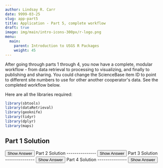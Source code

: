 ```yaml
---
author: Lindsay R. Carr
date: 9999-03-25
slug: app-part5
title: Application - Part 5, complete workflow
draft: true 
image: img/main/intro-icons-300px/r-logo.png
menu:
  main:
    parent: Introduction to USGS R Packages
    weight: 45
---
```

After going through parts 1 through 4, you now have a complete, modular workflow - from data retrieval to processing to visualizing, and finally to publishing and sharing. You could change the ScienceBase item ID to point to different site numbers to use for other another cooperator's data. See the completed workflow below.

Here are all the libraries required:

``` r
library(sbtools)
library(dataRetrieval)
library(geoknife)
library(tidyr)
library(dplyr)
library(maps)
```

Part 1 Solution
---------------

<button class="ToggleButton" onclick="toggle_visibility('complete-workflow-part1')">
Show Answer
</button>
              <div id="complete-workflow-part1" style="display:none">

``` r
# Identify site id and query for files
sb_site_id <- "59848b35e4b0e2f5d46717d1"
avail_files <- item_list_files(sb_site_id)

# Use appropriate reader to get file (tab delimited) into R & get site numbers
sb_sites_df <- read.table(avail_files$url[1], sep="\t", header=TRUE,
                          colClasses = "character", stringsAsFactors = FALSE)
sites <- sb_sites_df$site_number

# Get HUC 8 codes for precip data
sb_sites_info <- readNWISsite(sites)
huc8s <- sb_sites_info$huc_cd
```

</div>
Part 2 Solution
---------------

<button class="ToggleButton" onclick="toggle_visibility('complete-workflow-part2')">
Show Answer
</button>
              <div id="complete-workflow-part2" style="display:none">

``` r
# Define period
startDate <- "2015-10-01"
endDate <- "2016-09-30"

# Download nutrient data
pcodes_nitrogen <- c("00613", "00618", "00631")
pcodes_phosphorus <- c("00665")
nitrogen_data <- readNWISqw(siteNumbers = sites, parameterCd = pcodes_nitrogen,
                            startDate = startDate, endDate = endDate)
phosphorus_data <- readNWISqw(siteNumbers = sites, parameterCd = pcodes_phosphorus,
                              startDate = startDate, endDate = endDate)

# Download precip data
precip_stencil <- webgeom(paste0('HUC8::', paste(huc8s, collapse=",")))
precip_knife <- webprocess() # accept defaults for weighted average
all_webdata <- query("webdata")
precip_fabric <- webdata(all_webdata["United States Stage IV Quantitative Precipitation Archive"])
variables(precip_fabric) <- query(precip_fabric, 'variables')
times(precip_fabric) <- c(startDate, endDate)
precip_geojob <- geoknife(precip_stencil, precip_fabric, precip_knife)
wait(precip_geojob, sleep.time = 10) # add `wait` when running scripts
precip_data <- result(precip_geojob)
```

</div>
Part 3 Solution
---------------

<button class="ToggleButton" onclick="toggle_visibility('complete-workflow-part3')">
Show Answer
</button>
              <div id="complete-workflow-part3" style="display:none">

``` r
precip_data_long <- gather(precip_data, huc8, precip, 
                           -which(!names(precip_data) %in% huc8s))

# Create and save time series plots
site_fnames <- paste0("timeseries_", sites, ".png")

for(i in seq_along(sites)){
  site_i <- sites[i]
  huc_site_i <- filter(sb_sites_info, site_no == site_i)$huc_cd # corresponding HUC8

  precip_site_i <- filter(precip_data_long, huc8 == huc_site_i)
  nitrogen_site_i <- filter(nitrogen_data, site_no == site_i)
  phosphorus_site_i <- filter(phosphorus_data, site_no == site_i)
  
  png(filename = site_fnames[i], width=8, height=5, units="in", res=100)
  
  layout(matrix(1:3, nrow=3))
  plot(precip_site_i$DateTime, precip_site_i$precip,
       col="red", pch=20, xlab = "Time", ylab = "Precip accumulation, in",
       main = paste("Site", site_i))
  plot(nitrogen_site_i$sample_dt, nitrogen_site_i$result_va, 
       col="green", pch=20, xlab = "Time", ylab = "Nitrogren concentration, mg/l")
  plot(phosphorus_site_i$sample_dt, phosphorus_site_i$result_va,
       col="blue", pch=20, xlab = "Time", ylab = "Phosphorus concentration, mg/l")
  
  dev.off()
}

# Create and save a map of sites
xcoords <- sb_sites_info$dec_long_va
ycoords <- sb_sites_info$dec_lat_va

states_to_map <- stateCdLookup(as.numeric(unique(sb_sites_info$state_cd)), 
                               outputType = "fullName")

map_fname <- "site_map.png"
png(filename = '', width=8, height=5, units="in", res=100)

map("usa")
map("state", states_to_map, add = TRUE, fill=TRUE, col="lightblue", border = "lightblue")
map("state", add=TRUE)
points(sb_sites_info$dec_long_va, sb_sites_info$dec_lat_va, col="red", pch=20)
dev.off()
```

</div>
Part 4 Solution
---------------

<button class="ToggleButton" onclick="toggle_visibility('complete-workflow-part4')">
Show Answer
</button>
              <div id="complete-workflow-part4" style="display:none">

``` r
# create new SB item
sb_results_item <- item_create(title = "USGS Pkgs Curriculum - application results")
sb_results_id <- sb_results_item$id

# upload and verify
all_fnames <- c(site_fnames, map_fname)
updated_item <- item_append_files(sb_results_id, files = all_fnames)
sb_fnames <- item_list_files(sb_results_id)
all(all_fnames %in% sb_fnames$fname)

# remove local copies
rm_files <- file.remove(all_fnames) 
```

</div>
